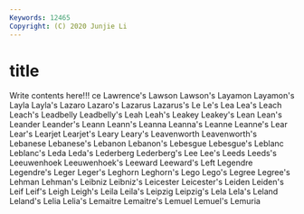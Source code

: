 ```yaml
---
Keywords: 12465
Copyright: (C) 2020 Junjie Li
---
```


# title

Write contents here!!!
ce 
Lawrence's 
Lawson 
Lawson's 
Layamon
Layamon's 
Layla 
Layla's 
Lazaro 
Lazaro's 
Lazarus 
Lazarus's 
Le 
Le's 
Lea
Lea's 
Leach 
Leach's 
Leadbelly 
Leadbelly's 
Leah 
Leah's 
Leakey 
Leakey's 
Lean
Lean's 
Leander 
Leander's 
Leann 
Leann's 
Leanna 
Leanna's 
Leanne 
Leanne's 
Lear
Lear's 
Learjet 
Learjet's 
Leary 
Leary's 
Leavenworth 
Leavenworth's 
Lebanese 
Lebanese's 
Lebanon
Lebanon's 
Lebesgue 
Lebesgue's 
Leblanc 
Leblanc's 
Leda 
Leda's 
Lederberg 
Lederberg's 
Lee
Lee's 
Leeds 
Leeds's 
Leeuwenhoek 
Leeuwenhoek's 
Leeward 
Leeward's 
Left 
Legendre 
Legendre's
Leger 
Leger's 
Leghorn 
Leghorn's 
Lego 
Lego's 
Legree 
Legree's 
Lehman 
Lehman's
Leibniz 
Leibniz's 
Leicester 
Leicester's 
Leiden 
Leiden's 
Leif 
Leif's 
Leigh 
Leigh's
Leila 
Leila's 
Leipzig 
Leipzig's 
Lela 
Lela's 
Leland 
Leland's 
Lelia 
Lelia's
Lemaitre 
Lemaitre's 
Lemuel 
Lemuel's 
Lemuria 
